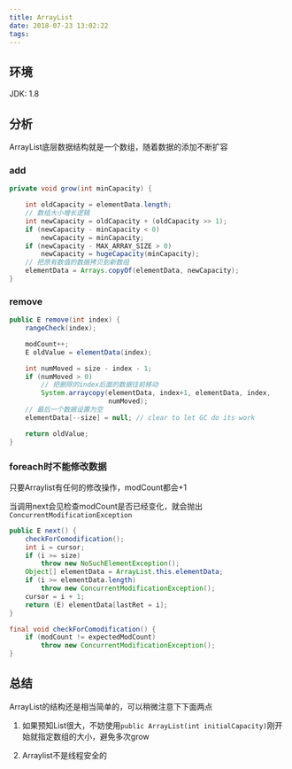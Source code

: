 ```yaml
---
title: ArrayList
date: 2018-07-23 13:02:22
tags:
---
```


<!-- toc -->

## 环境
JDK: 1.8

## 分析

ArrayList底层数据结构就是一个数组，随着数据的添加不断扩容

### add
```java
private void grow(int minCapacity) {

    int oldCapacity = elementData.length;
    // 数组大小增长逻辑
    int newCapacity = oldCapacity + (oldCapacity >> 1);
    if (newCapacity - minCapacity < 0)
        newCapacity = minCapacity;
    if (newCapacity - MAX_ARRAY_SIZE > 0)
        newCapacity = hugeCapacity(minCapacity);
    // 把原有数值的数据拷贝到新数组
    elementData = Arrays.copyOf(elementData, newCapacity);
}
```

### remove
```java
public E remove(int index) {
    rangeCheck(index);

    modCount++;
    E oldValue = elementData(index);

    int numMoved = size - index - 1;
    if (numMoved > 0)
        // 把删除的index后面的数据往前移动
        System.arraycopy(elementData, index+1, elementData, index,
                         numMoved);
    // 最后一个数据设置为空
    elementData[--size] = null; // clear to let GC do its work

    return oldValue;
}
```

### foreach时不能修改数据
只要Arraylist有任何的修改操作，modCount都会+1

当调用next会见检查modCount是否已经变化，就会抛出`ConcurrentModificationException`

```java
public E next() {
    checkForComodification();
    int i = cursor;
    if (i >= size)
        throw new NoSuchElementException();
    Object[] elementData = ArrayList.this.elementData;
    if (i >= elementData.length)
        throw new ConcurrentModificationException();
    cursor = i + 1;
    return (E) elementData[lastRet = i];
}

final void checkForComodification() {
    if (modCount != expectedModCount)
        throw new ConcurrentModificationException();
}
```

## 总结

ArrayList的结构还是相当简单的，可以稍微注意下下面两点
1. 如果预知List很大，不妨使用`public ArrayList(int initialCapacity)`刚开始就指定数组的大小，避免多次grow

2. Arraylist不是线程安全的